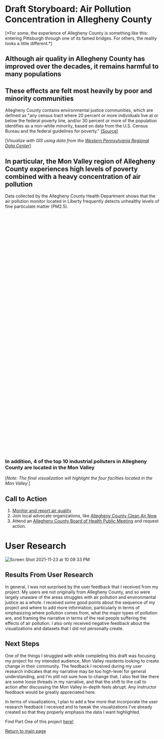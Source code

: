 # Draft Storyboard: Air Pollution Concentration in Allegheny County
<div class="flourish-embed flourish-photo-slider" data-src="visualisation/7918558"><script src="https://public.flourish.studio/resources/embed.js"></script></div>
[*For some, the experience of Allegheny County is something like this: entering Pittsburgh through one of its famed bridges. For others, the reality looks a little different.*]

## Although air quality in Allegheny County has improved over the decades, it remains harmful to many populations
<div class="flourish-embed flourish-chart" data-src="visualisation/7917603"><script src="https://public.flourish.studio/resources/embed.js"></script></div>

## These effects are felt most heavily by poor and minority communities

Allegheny County contains environmental justice communities, which are defined as "any census tract where 20 percent or more individuals live at or below the federal poverty line, and/or 30 percent or more of the population identifies as a non-white minority, based on data from the U.S. Census Bureau and the federal guidelines for poverty." [(Source)](https://www.dep.pa.gov/PublicParticipation/OfficeofEnvironmentalJustice/Pages/PA-Environmental-Justice-Areas.aspx)

[*Visualize with GIS using data from the [Western Pennsylvania Regional Data Center](https://data.wprdc.org/dataset/environmental-justice-census-tracts)*]

<div class="flourish-embed flourish-hierarchy" data-src="visualisation/7918464"><script src="https://public.flourish.studio/resources/embed.js"></script></div>

## In particular, the Mon Valley region of Allegheny County experiences high levels of poverty combined with a heavy concentration of air pollution 
Data collected by the Allegheny County Health Department shows that the air pollution monitor located in Liberty frequently detects unhealthy levels of fine particulate matter (PM2.5).

<script type='text/javascript' src='https://tableau.alleghenycounty.us/javascripts/api/viz_v1.js'></script><div class='tableauPlaceholder' style='width: 900px; height: 777px;'><object class='tableauViz' width='900' height='777' style='display:none;'><param name='host_url' value='https%3A%2F%2Ftableau.alleghenycounty.us%2F' /> <param name='embed_code_version' value='3' /> <param name='site_root' value='&#47;t&#47;PublicSite' /><param name='name' value='AlleghenyCountyAirQuality&#47;OverTime' /><param name='tabs' value='no' /><param name='toolbar' value='yes' /><param name='showAppBanner' value='false' /><param name='display_spinner' value='no' /></object></div>

### In addition, 4 of the top 10 industrial polluters in Allegheny County are located in the Mon Valley
[*Note: The final visualization will highlight the four facilties located in the Mon Valley.*]
<div class="flourish-embed flourish-chart" data-src="visualisation/7918666"><script src="https://public.flourish.studio/resources/embed.js"></script></div>

## Call to Action
1. [Monitor and report air quality](https://smellpgh.org/)
2. Join local advocate organizations, like [Allegheny County Clean Air Now](https://accan.org/)
3. Attend an [Allegheny County Board of Health Public Meeting](https://www.alleghenycounty.us/Health-Department/Resources/About/Board-of-Health/Public-Meeting-Schedule.aspx) and request action.

# User Research
![Screen Shot 2021-11-23 at 10 09 33 PM](https://user-images.githubusercontent.com/92963323/143164927-3fa10915-fd25-46ea-b011-09e08a771a7a.png)

## Results From User Research
In general, I was not surprised by the user feedback that I received from my project. My users are not originally from Allegheny County, and so were largely unaware of the areas struggles with air pollution and environmental justice as a whole. I received some good points about the sequence of my project and where to add more information, particularly in terms of emphasizing where pollution comes from, what the major types of pollution are, and framing the narrative in terms of the real people suffering the effects of air pollution. I also only received negative feedback about the visualizations and datasets that I did not personally create.

## Next Steps
One of the things I struggled with while completing this draft was focusing my project for my intended audience, Mon Valley residents looking to create change in their community. The feedback I received during my user research indicates that my narrative may be too high-level for general understanding, and I'm still not sure how to change that. I also feel like there are some loose threads in my narrative, and that the shift to the call to action after discussing the Mon Valley in-depth feels abrupt. Any instructor feedback would be greatly appreciated here. 

In terms of visualizations, I plan to add a few more that incorporate the user research feedback I received and to tweak the visualizations I've already created so that they properly emphasis the data I want highlighted.

Find Part One of this project [here!](https://aej6qm.github.io/Telling-Stories-with-Data/final_project_part_1_AnneJensen.html)

[Return to main page](https://aej6qm.github.io/Telling-Stories-with-Data/)

